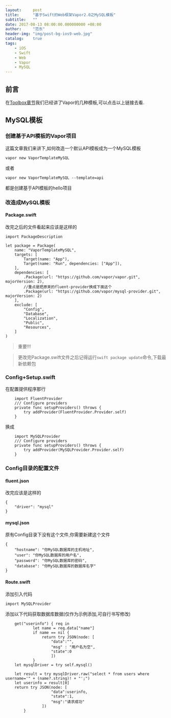 ```yaml
---
layout:     post
title:      "基于Swift的Web框架Vapor2.0之MySQL模板"
subtitle:   ""
date: 2017-08-13 08:00:00.000000000 +08:00
author:     "范东"
header-img: "img/post-bg-ios9-web.jpg"
catalog:    true
tags:
    - iOS
    - Swift
    - Web
    - Vapor
    - MySQL
---
```

## 前言
在[Toolbox章节](http://blog.fandong.me/2017/08/04/iOS-SwiftVaporWeb03/)我们已经讲了Vapor的几种模板,可以点击以上链接去看.
## MySQL模板
### 创建基于API模板的Vapor项目
这篇文章我们来讲下,如何改造一个默认API模板成为一个MySQL模板

```
vapor new VaporTemplateMySQL
```
或者

```
vapor new VaporTemplateMySQL --template=api
```
都是创建基于API模板的hello项目
### 改造成MySQL模板
#### Package.swift
改完之后的文件看起来应该是这样的

```
import PackageDescription

let package = Package(
    name: "VaporTemplateMySQL",
    targets: [
        Target(name: "App"),
        Target(name: "Run", dependencies: ["App"]),
    ],
    dependencies: [
        .Package(url: "https://github.com/vapor/vapor.git", majorVersion: 2),
        //重点是把原来的fluent-provider换成下面这个
        .Package(url: "https://github.com/vapor/mysql-provider.git", majorVersion: 2)
    ],
    exclude: [
        "Config",
        "Database",
        "Localization",
        "Public",
        "Resources",
    ]
)
```
>重要!!!

>更改完Package.swift文件之后记得运行```swift package update```命令,下载最新依赖包

### Config+Setup.swift
在配置提供程序那行

```
	import FluentProvider
    /// Configure providers
    private func setupProviders() throws {
        try addProvider(FluentProvider.Provider.self)
    }
```
换成

```
	import MySQLProvider
    /// Configure providers
    private func setupProviders() throws {
        try addProvider(MySQLProvider.Provider.self)
    }
```
### Config目录的配置文件
#### fluent.json
改完应该是这样的

```
{
    "driver": "mysql"
}

```
#### mysql.json
原有Config目录下没有这个文件,你需要新建这个文件

```
{
    "hostname": "你MySQL数据库的主机地址",
    "user": "你MySQL数据库的用户名",
    "password": "你MySQL数据库的密码",
    "database": "你MySQL数据库的数据库名字"
}

```

#### Route.swift
添加引入代码

```
import MySQLProvider
```
添加以下代码获取数据库数据(仅作为示例添加,可自行书写修改)

```
	get("userinfo") { req in
            let name = req.data["name"]
            if name == nil {
                return try JSON(node: [
                    "data":"",
                    "msg" : "用户名为空",
                    "state":0
                    ])
            }
	let mysqlDriver = try self.mysql()
            
    let result = try mysqlDriver.raw("select * from users where username='" + (name?.string)! + "';")
    let userinfo = result[0]
    return try JSON(node: [
                    "data":userinfo,
                    "state":1,
                    "msg":"请求成功"
                ])
        }
```
